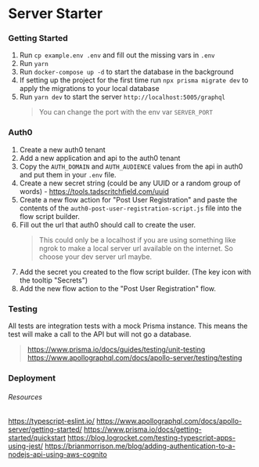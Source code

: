 # Server Starter

### Getting Started

1. Run `cp example.env .env` and fill out the missing vars in `.env`
1. Run `yarn`
1. Run `docker-compose up -d` to start the database in the background
1. If setting up the project for the first time run `npx prisma migrate dev` to apply the migrations to your local database
1. Run `yarn dev` to start the server `http://localhost:5005/graphql`
   > You can change the port with the env var `SERVER_PORT`

### Auth0

1. Create a new auth0 tenant
1. Add a new application and api to the auth0 tenant
1. Copy the `AUTH_DOMAIN` and `AUTH_AUDIENCE` values from the api in auth0 and put them in your `.env` file.
1. Create a new secret string (could be any UUID or a random group of words) - https://tools.tadscritchfield.com/uuid
1. Create a new flow action for "Post User Registration" and paste the contents of the `auth0-post-user-registration-script.js` file into the flow script builder.
1. Fill out the url that auth0 should call to create the user.
   > This could only be a localhost if you are using something like ngrok to make a local server url available on the internet. So choose your dev server url maybe.
1. Add the secret you created to the flow script builder. (The key icon with the tooltip "Secrets")
1. Add the new flow action to the "Post User Registration" flow.

### Testing

All tests are integration tests with a mock Prisma instance. This means the test will make a call to the API but will not go a database.

> https://www.prisma.io/docs/guides/testing/unit-testing  
> https://www.apollographql.com/docs/apollo-server/testing/testing

### Deployment

###### Resources

https://typescript-eslint.io/
https://www.apollographql.com/docs/apollo-server/getting-started/
https://www.prisma.io/docs/getting-started/quickstart
https://blog.logrocket.com/testing-typescript-apps-using-jest/
https://brianmorrison.me/blog/adding-authentication-to-a-nodejs-api-using-aws-cognito
